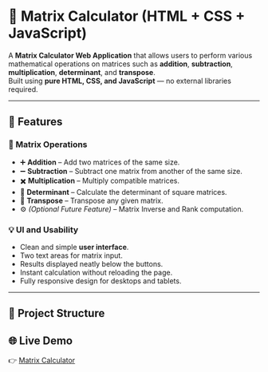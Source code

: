 # 🧮 Matrix Calculator (HTML + CSS + JavaScript)

A **Matrix Calculator Web Application** that allows users to perform various mathematical operations on matrices such as **addition**, **subtraction**, **multiplication**, **determinant**, and **transpose**.  
Built using **pure HTML, CSS, and JavaScript** — no external libraries required.

---

## 🌟 Features

### 🔢 Matrix Operations
- ➕ **Addition** – Add two matrices of the same size.
- ➖ **Subtraction** – Subtract one matrix from another of the same size.
- ✖️ **Multiplication** – Multiply compatible matrices.
- 🧮 **Determinant** – Calculate the determinant of square matrices.
- 🔄 **Transpose** – Transpose any given matrix.
- ⚙️ *(Optional Future Feature)* – Matrix Inverse and Rank computation.

### 💡 UI and Usability
- Clean and simple **user interface**.
- Two text areas for matrix input.
- Results displayed neatly below the buttons.
- Instant calculation without reloading the page.
- Fully responsive design for desktops and tablets.


---

## 📁 Project Structure

## 🌐 Live Demo
👉 [Matrix Calculator](https://pavan2005-lab.github.io/matrix_calucator/)



